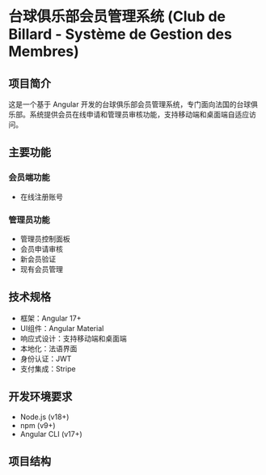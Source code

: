 # 台球俱乐部会员管理系统 (Club de Billard - Système de Gestion des Membres)

## 项目简介
这是一个基于 Angular 开发的台球俱乐部会员管理系统，专门面向法国的台球俱乐部。系统提供会员在线申请和管理员审核功能，支持移动端和桌面端自适应访问。

## 主要功能

### 会员端功能
- 在线注册账号

### 管理员功能
- 管理员控制面板
- 会员申请审核
- 新会员验证
- 现有会员管理

## 技术规格
- 框架：Angular 17+
- UI组件：Angular Material
- 响应式设计：支持移动端和桌面端
- 本地化：法语界面
- 身份认证：JWT
- 支付集成：Stripe

## 开发环境要求
- Node.js (v18+)
- npm (v9+)
- Angular CLI (v17+)

## 项目结构
